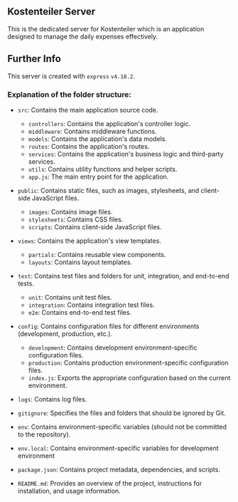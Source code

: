 ## Kostenteiler Server

This is the dedicated server for Kostenteiler which is an application designed to manage the daily expenses effectively.

## Further Info

This server is created with `express` `v4.18.2`.

### Explanation of the folder structure:

- ```src```: Contains the main application source code.
    - ```controllers```: Contains the application's controller logic.
 	- ```middleware```: Contains middleware functions.
 	- ```models```: Contains the application's data models.
 	- ```routes```: Contains the application's routes.
 	- ```services```: Contains the application's business logic and third-party services.
 	- ```utils```: Contains utility functions and helper scripts.
 	- ```app.js```: The main entry point for the application.

- ```public```: Contains static files, such as images, stylesheets, and client-side JavaScript files.
    - ```images```: Contains image files.
    - ```stylesheets```: Contains CSS files.
    - ```scripts```: Contains client-side JavaScript files.

- ```views```: Contains the application's view templates.
    - ```partials```: Contains reusable view components.
    - ```layouts```: Contains layout templates.

- ```test```: Contains test files and folders for unit, integration, and end-to-end tests.
    - ```unit```: Contains unit test files.
    - ```integration```: Contains integration test files.
    - ```e2e```: Contains end-to-end test files.

- ```config```: Contains configuration files for different environments (development, production, etc.).
    - ```development```: Contains development environment-specific configuration files.
    - ```production```: Contains production environment-specific configuration files.
    - ```index.js```: Exports the appropriate configuration based on the current environment.

- ```logs```: Contains log files.

- ```gitignore```: Specifies the files and folders that should be ignored by Git.
- ```env```: Contains environment-specific variables (should not be committed to the repository).
- ```env.local```:  Contains environment-specific variables for development environment
- ```package.json```: Contains project metadata, dependencies, and scripts.
- ```README.md```: Provides an overview of the project, instructions for installation, and usage information.